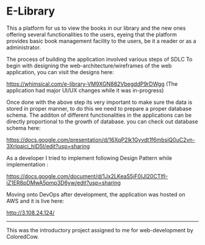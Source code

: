 # E-Library

This a platform for us to view the books in our library and the new ones offering several functionalities to the users, eyeing that the platform provides basic book management facility to the users, be it a reader or as a administrator.

The process of building the application involved various steps of SDLC
To begin with designing the web-architecture/wireframes of the web application, you can visit the designs here:

https://whimsical.com/e-library-VM9XGN882VbegddP9rDWgg (The application had major UI/UX changes while it was in-progress)


Once done with the above step its very important to make sure the data is stored in proper manner, to do this we need to prepare a proper database schema. The additon of different functionalities in the applications can be directly proportional to the growth of database.
you can check out database schema here:

https://docs.google.com/presentation/d/16XqP2lk1Gyvdt1f6mbsiQ0uC2vn-3Xrlqaici_hID5I/edit?usp=sharing


As a developer I tried to implement following Design Pattern while implementation :

https://docs.google.com/document/d/1Jx2LKeaS5jF0IJl20CTlfI-iZ1ER8pDMwA5pmp3D6yw/edit?usp=sharing


Moving onto DevOps after development, the application was hosted on AWS and it is live here:

http://3.108.24.124/
***********
This was the introductory project assigned to me for web-development by ColoredCow.

